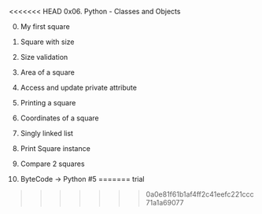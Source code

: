 <<<<<<< HEAD
0x06. Python - Classes and Objects

0. My first square

1. Square with size

2. Size validation

3. Area of a square

4. Access and update private attribute

5. Printing a square

6. Coordinates of a square

7. Singly linked list

8. Print Square instance

9. Compare 2 squares

10. ByteCode -> Python #5
=======
trial
>>>>>>> 0a0e81f61b1af4ff2c41eefc221ccc71a1a69077
